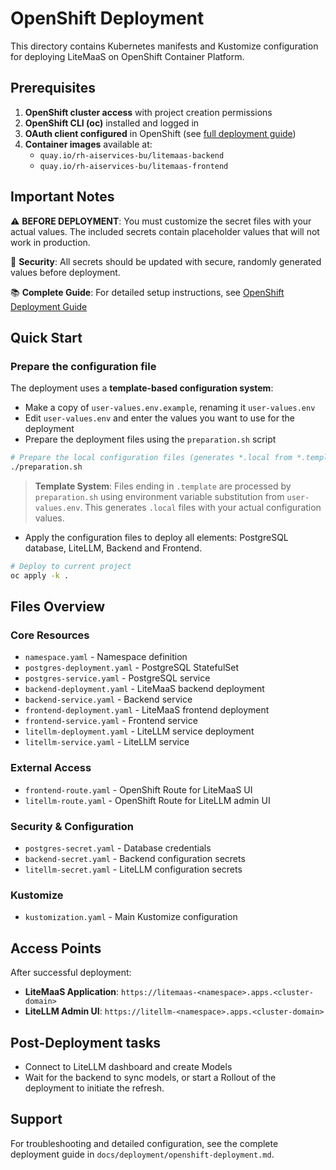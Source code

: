 # OpenShift Deployment

This directory contains Kubernetes manifests and Kustomize configuration for deploying LiteMaaS on OpenShift Container Platform.

## Prerequisites

1. **OpenShift cluster access** with project creation permissions
2. **OpenShift CLI (oc)** installed and logged in
3. **OAuth client configured** in OpenShift (see [full deployment guide](../../docs/deployment/openshift-deployment.md#oauth-client-configuration))
4. **Container images** available at:
   - `quay.io/rh-aiservices-bu/litemaas-backend`
   - `quay.io/rh-aiservices-bu/litemaas-frontend`

## Important Notes

⚠️ **BEFORE DEPLOYMENT**: You must customize the secret files with your actual values. The included secrets contain placeholder values that will not work in production.

🔐 **Security**: All secrets should be updated with secure, randomly generated values before deployment.

📚 **Complete Guide**: For detailed setup instructions, see [OpenShift Deployment Guide](../../docs/deployment/openshift-deployment.md)

## Quick Start

### Prepare the configuration file

The deployment uses a **template-based configuration system**:

- Make a copy of `user-values.env.example`, renaming it `user-values.env`
- Edit `user-values.env` and enter the values you want to use for the deployment
- Prepare the deployment files using the `preparation.sh` script

```bash
# Prepare the local configuration files (generates *.local from *.template)
./preparation.sh
```

> **Template System**: Files ending in `.template` are processed by `preparation.sh` using environment variable substitution from `user-values.env`. This generates `.local` files with your actual configuration values.

- Apply the configuration files to deploy all elements: PostgreSQL database, LiteLLM, Backend and Frontend.

```bash
# Deploy to current project
oc apply -k .
```

## Files Overview

### Core Resources

- `namespace.yaml` - Namespace definition
- `postgres-deployment.yaml` - PostgreSQL StatefulSet
- `postgres-service.yaml` - PostgreSQL service
- `backend-deployment.yaml` - LiteMaaS backend deployment
- `backend-service.yaml` - Backend service
- `frontend-deployment.yaml` - LiteMaaS frontend deployment
- `frontend-service.yaml` - Frontend service
- `litellm-deployment.yaml` - LiteLLM service deployment
- `litellm-service.yaml` - LiteLLM service

### External Access

- `frontend-route.yaml` - OpenShift Route for LiteMaaS UI
- `litellm-route.yaml` - OpenShift Route for LiteLLM admin UI

### Security & Configuration

- `postgres-secret.yaml` - Database credentials
- `backend-secret.yaml` - Backend configuration secrets
- `litellm-secret.yaml` - LiteLLM configuration secrets

### Kustomize

- `kustomization.yaml` - Main Kustomize configuration

## Access Points

After successful deployment:

- **LiteMaaS Application**: `https://litemaas-<namespace>.apps.<cluster-domain>`
- **LiteLLM Admin UI**: `https://litellm-<namespace>.apps.<cluster-domain>`

## Post-Deployment tasks

- Connect to LiteLLM dashboard and create Models
- Wait for the backend to sync models, or start a Rollout of the deployment to initiate the refresh.

## Support

For troubleshooting and detailed configuration, see the complete deployment guide in `docs/deployment/openshift-deployment.md`.

